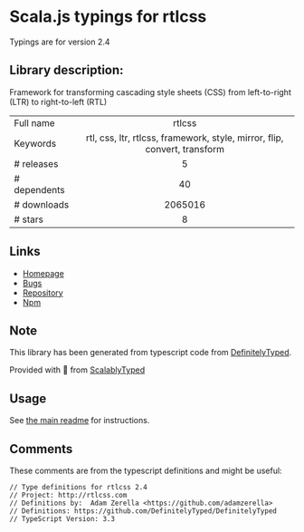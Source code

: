 
# Scala.js typings for rtlcss

Typings are for version 2.4

## Library description:
Framework for transforming cascading style sheets (CSS) from left-to-right (LTR) to right-to-left (RTL)

|                    |                 |
| ------------------ | :-------------: |
| Full name          | rtlcss |
| Keywords           | rtl, css, ltr, rtlcss, framework, style, mirror, flip, convert, transform |
| # releases         | 5 |
| # dependents       | 40 |
| # downloads        | 2065016 |
| # stars            | 8 |

## Links
- [Homepage](http://rtlcss.com/)
- [Bugs](https://github.com/MohammadYounes/rtlcss/issues?state=open)
- [Repository](https://github.com/MohammadYounes/rtlcss)
- [Npm](https://www.npmjs.com/package/rtlcss)
    


## Note
This library has been generated from typescript code from [DefinitelyTyped](https://definitelytyped.org).

Provided with :purple_heart: from [ScalablyTyped](https://github.com/oyvindberg/ScalablyTyped)

## Usage
See [the main readme](../../readme.md) for instructions.

## Comments

These comments are from the typescript definitions and might be useful:
```
// Type definitions for rtlcss 2.4
// Project: http://rtlcss.com
// Definitions by:  Adam Zerella <https://github.com/adamzerella>
// Definitions: https://github.com/DefinitelyTyped/DefinitelyTyped
// TypeScript Version: 3.3

```

